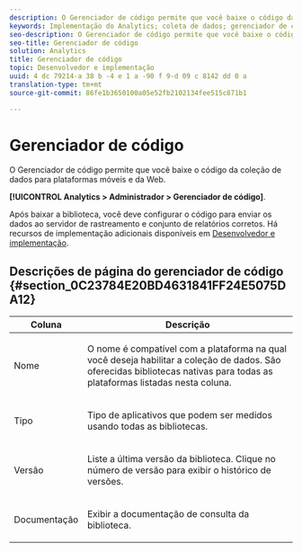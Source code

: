 ```yaml
---
description: O Gerenciador de código permite que você baixe o código da coleção de dados para plataformas móveis e da Web.
keywords: Implementação do Analytics; coleta de dados; gerenciador de código
seo-description: O Gerenciador de código permite que você baixe o código da coleção de dados para plataformas móveis e da Web.
seo-title: Gerenciador de código
solution: Analytics
title: Gerenciador de código
topic: Desenvolvedor e implementação
uuid: 4 dc 79214-a 38 b -4 e 1 a -90 f 9-d 09 c 8142 dd 0 a
translation-type: tm+mt
source-git-commit: 86fe1b3650100a05e52fb2102134fee515c871b1

---
```



# Gerenciador de código

O Gerenciador de código permite que você baixe o código da coleção de dados para plataformas móveis e da Web.

**[!UICONTROL Analytics &gt; Administrador &gt; Gerenciador de código]**.

Após baixar a biblioteca, você deve configurar o código para enviar os dados ao servidor de rastreamento e conjunto de relatórios corretos. Há recursos de implementação adicionais disponíveis em [Desenvolvedor e implementação](https://marketing.adobe.com/resources/help/en_US/reference/developer.html).

## Descrições de página do gerenciador de código {#section_0C23784E20BD4631841FF24E5075DA12}

<table id="table_0C091AC7F1FC447998C1F0E867607E20"> 
 <thead> 
  <tr> 
   <th colname="col1" class="entry"> Coluna </th> 
   <th colname="col2" class="entry"> Descrição </th> 
  </tr>
 </thead>
 <tbody> 
  <tr> 
   <td colname="col1"> <p>Nome </p> </td> 
   <td colname="col2"> <p>O nome é compatível com a plataforma na qual você deseja habilitar a coleção de dados. São oferecidas bibliotecas nativas para todas as plataformas listadas nesta coluna. </p> </td> 
  </tr> 
  <tr> 
   <td colname="col1"> <p>Tipo </p> </td> 
   <td colname="col2"> <p>Tipo de aplicativos que podem ser medidos usando todas as bibliotecas. </p> </td> 
  </tr> 
  <tr> 
   <td colname="col1"> <p>Versão </p> </td> 
   <td colname="col2"> <p>Liste a última versão da biblioteca. Clique no número de versão para exibir o histórico de versões. </p> </td> 
  </tr> 
  <tr> 
   <td colname="col1"> <p>Documentação </p> </td> 
   <td colname="col2"> <p>Exibir a documentação de consulta da biblioteca. </p> </td> 
  </tr> 
 </tbody> 
</table>
